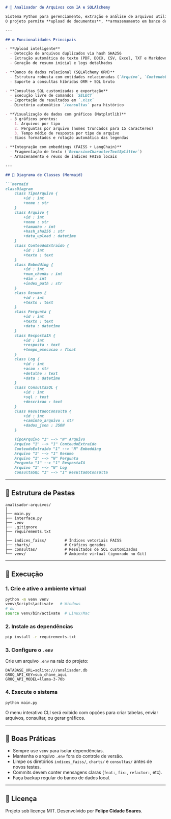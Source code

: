 ````markdown
# 🧠 Analisador de Arquivos com IA e SQLAlchemy

Sistema Python para gerenciamento, extração e análise de arquivos utilizando **SQLAlchemy**, **LangChain**, e **FAISS**.  
O projeto permite **upload de documentos**, **armazenamento em banco de dados**, **extração de texto**, **resumos automáticos**, **criação de embeddings vetoriais** e **consultas SQL com visualização gráfica**.

---

## ⚙️ Funcionalidades Principais

- **Upload inteligente**  
  - Detecção de arquivos duplicados via hash SHA256  
  - Extração automática de texto (PDF, DOCX, CSV, Excel, TXT e Markdown)  
  - Geração de resumo inicial e logs detalhados  

- **Banco de dados relacional (SQLAlchemy ORM)**  
  - Estrutura robusta com entidades relacionadas (`Arquivo`, `ConteudoExtraido`, `Embedding`, `Resumo`, `Pergunta`, `RespostaIA`, `Log`, `ConsultaSQL`, `ResultadoConsulta`)  
  - Suporte a consultas híbridas ORM + SQL bruto  

- **Consultas SQL customizadas e exportação**  
  - Execução livre de comandos `SELECT`  
  - Exportação de resultados em `.xlsx`  
  - Diretório automático `/consultas` para histórico  

- **Visualização de dados com gráficos (Matplotlib)**  
  - 3 gráficos prontos:
    1. Arquivos por tipo  
    2. Perguntas por arquivo (nomes truncados para 15 caracteres)  
    3. Tempo médio de resposta por tipo de arquivo  
  - Eixos formatados e rotação automática das legendas  

- **Integração com embeddings (FAISS + LangChain)**  
  - Fragmentação de texto (`RecursiveCharacterTextSplitter`)  
  - Armazenamento e reuso de índices FAISS locais  

---

## 🧩 Diagrama de Classes (Mermaid)

```mermaid
classDiagram
    class TipoArquivo {
        +id : int
        +nome : str
    }
    class Arquivo {
        +id : int
        +nome : str
        +tamanho : int
        +hash_sha256 : str
        +data_upload : datetime
    }
    class ConteudoExtraido {
        +id : int
        +texto : text
    }
    class Embedding {
        +id : int
        +num_chunks : int
        +dim : int
        +index_path : str
    }
    class Resumo {
        +id : int
        +texto : text
    }
    class Pergunta {
        +id : int
        +texto : text
        +data : datetime
    }
    class RespostaIA {
        +id : int
        +resposta : text
        +tempo_execucao : float
    }
    class Log {
        +id : int
        +acao : str
        +detalhe : text
        +data : datetime
    }
    class ConsultaSQL {
        +id : int
        +sql : text
        +descricao : text
    }
    class ResultadoConsulta {
        +id : int
        +caminho_arquivo : str
        +dados_json : JSON
    }

    TipoArquivo "1" --> "N" Arquivo
    Arquivo "1" --> "1" ConteudoExtraido
    ConteudoExtraido "1" --> "N" Embedding
    Arquivo "1" --> "1" Resumo
    Arquivo "1" --> "N" Pergunta
    Pergunta "1" --> "1" RespostaIA
    Arquivo "1" --> "N" Log
    ConsultaSQL "1" --> "1" ResultadoConsulta
````

---

## 🧰 Estrutura de Pastas

```
analisador-arquivos/
│
├── main.py
├── interface.py
├── .env
├── .gitignore
├── requirements.txt
│
├── indices_faiss/        # Índices vetoriais FAISS
├── charts/               # Gráficos gerados
├── consultas/            # Resultados de SQL customizados
└── venv/                 # Ambiente virtual (ignorado no Git)
```

---

## 🚀 Execução

### 1. Crie e ative o ambiente virtual

```bash
python -m venv venv
venv\Scripts\activate   # Windows
# ou
source venv/bin/activate  # Linux/Mac
```

### 2. Instale as dependências

```bash
pip install -r requirements.txt
```

### 3. Configure o `.env`

Crie um arquivo `.env` na raiz do projeto:

```
DATABASE_URL=sqlite:///analisador.db
GROQ_API_KEY=sua_chave_aqui
GROQ_API_MODEL=llama-3-70b
```

### 4. Execute o sistema

```bash
python main.py
```

O menu interativo CLI será exibido com opções para criar tabelas, enviar arquivos, consultar, ou gerar gráficos.

---

## 🧠 Boas Práticas

* Sempre use `venv` para isolar dependências.
* Mantenha o arquivo `.env` fora do controle de versão.
* Limpe os diretórios `indices_faiss/`, `charts/` e `consultas/` antes de novos testes.
* Commits devem conter mensagens claras (`feat:`, `fix:`, `refactor:`, etc).
* Faça backup regular do banco de dados local.

---

## 📜 Licença

Projeto sob licença MIT.
Desenvolvido por **Felipe Cidade Soares**.

````